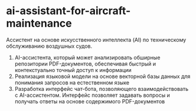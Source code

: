 # ai-assistant-for-aircraft-maintenance
Ассистент на основе искусственного интеллекта (AI) по техническому обслуживанию воздушных судов. 
1. AI-ассистента, который может анализировать обширные репозитории PDF-документов, обеспечивая быстрый и контекстуально точный доступ к информации
2. Реализация языковой модели на основе векторной базы данных для понимания запросов на естественном языке
3. Разработка интерфейс чат-бота, позволяющего взаимодействовать с AI-ассистентом. Интерфейс позволяет задавать вопросы и получать ответы на основе содержимого PDF-документов
